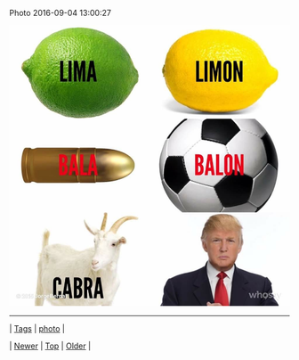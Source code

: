 <!--
title: Photo 2016-09-04 13
date: 2020-06-28T15:27:00.127Z
tags: photo
-->


Photo 2016-09-04 13:00:27

![](149928973474-0.jpg)

<!--BOTTOM-POST-NAVIGATION-->
---

| [Tags](tags.md) | [photo](tag-photo.md) |

| [Newer](149922676087.md) | [Top](index.md) | [Older](149938830442.md) |